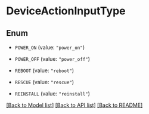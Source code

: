 # DeviceActionInputType

## Enum


* `POWER_ON` (value: `"power_on"`)

* `POWER_OFF` (value: `"power_off"`)

* `REBOOT` (value: `"reboot"`)

* `RESCUE` (value: `"rescue"`)

* `REINSTALL` (value: `"reinstall"`)


[[Back to Model list]](../README.md#documentation-for-models) [[Back to API list]](../README.md#documentation-for-api-endpoints) [[Back to README]](../README.md)


